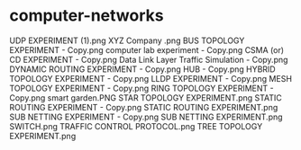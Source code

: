# computer-networks
UDP EXPERIMENT (1).png
XYZ Company .png
BUS TOPOLOGY EXPERIMENT - Copy.png
computer lab experiment - Copy.png
CSMA (or) CD EXPERIMENT - Copy.png
Data Link Layer Traffic Simulation - Copy.png
DYNAMIC ROUTING EXPERIMENT - Copy.png
HUB - Copy.png
HYBRID TOPOLOGY EXPERIMENT - Copy.png
LLDP EXPERIMENT - Copy.png
MESH TOPOLOGY EXPERIMENT - Copy.png
RING TOPOLOGY EXPERIMENT - Copy.png
smart garden.PNG
STAR TOPOLOGY EXPERIMENT.png
STATIC ROUTING EXPERIMENT - Copy.png
STATIC ROUTING EXPERIMENT.png
SUB NETTING EXPERIMENT - Copy.png
SUB NETTING EXPERIMENT.png
SWITCH.png
TRAFFIC CONTROL PROTOCOL.png
TREE TOPOLOGY EXPERIMENT.png
